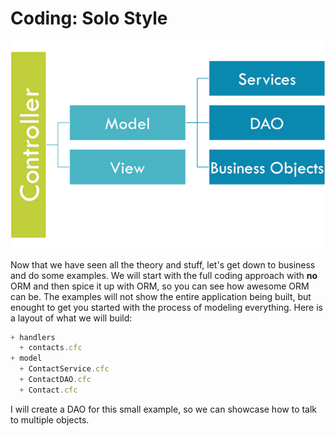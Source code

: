 # Coding: Solo Style

![](../../images/MVC+objects.png)

Now that we have seen all the theory and stuff, let's get down to business and do some examples. We will start with the full coding approach with **no** ORM and then spice it up with ORM, so you can see how awesome ORM can be. The examples will not show the entire application being built, but enought to get you started with the process of modeling everything. Here is a layout of what we will build:

```js
+ handlers 
  + contacts.cfc
+ model
  + ContactService.cfc
  + ContactDAO.cfc
  + Contact.cfc
```

I will create a DAO for this small example, so we can showcase how to talk to multiple objects.


